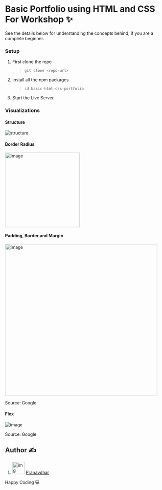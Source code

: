 # Basic Portfolio using HTML and CSS For Workshop ✨

See the details below for understanding the concepts behind, if you are a complete beginner.

### Setup

1. First clone the repo

   > `git clone <repo-url>`

2. Install all the npm packages

   > `cd basic-html-css-portfolio`

3. Start the Live Server

### Visualizations

#### Structure

![structure](https://user-images.githubusercontent.com/73348574/206222421-53153a54-4ee9-4ba6-bbbb-8d7e5141b215.gif)

#### Border Radius

<img width="244" alt="image" src="https://user-images.githubusercontent.com/73348574/206222942-5a166f74-077e-4a48-8453-b49c0113c0f6.png">

#### Padding, Border and Margin

<img width="497" alt="image" src="https://user-images.githubusercontent.com/73348574/206224511-5bfa5093-0e11-44fc-b962-36ec8b82d703.png">

Source: Google

#### Flex

![image](https://user-images.githubusercontent.com/73348574/206220867-b3983d22-ef36-4f08-b106-88678f59d2ad.png)

Source: Google

## Author ✍️

1. <img src="https://avatars.githubusercontent.com/u/73348574?v=4" alt='img' width='40px' height='40px' /> [Pranavdhar](https://www.Github.com/iampranavdhar)

Happy Coding 💻
